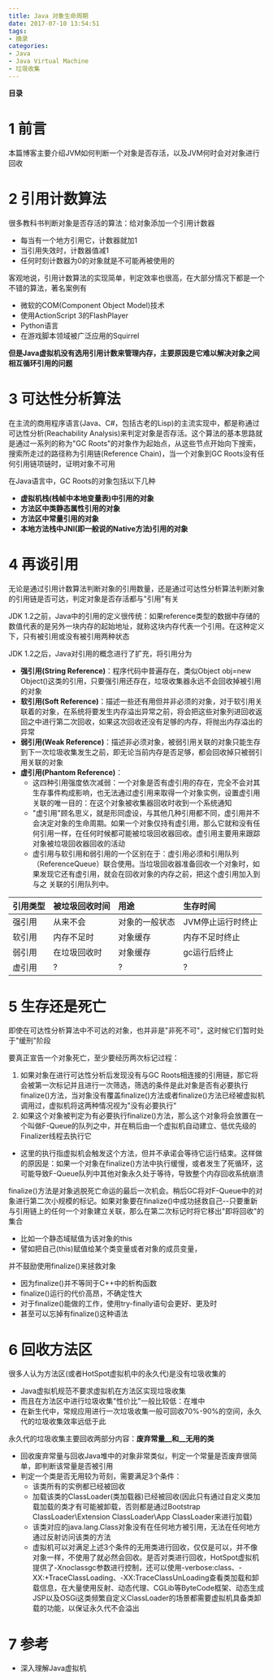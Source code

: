 ```yaml
---
title: Java 对象生命周期
date: 2017-07-10 13:54:51
tags: 
- 摘录
categories: 
- Java
- Java Virtual Machine
- 垃圾收集
---
```


__目录__

<!-- toc -->
<!--more-->

# 1 前言

本篇博客主要介绍JVM如何判断一个对象是否存活，以及JVM何时会对对象进行回收

# 2 引用计数算法

很多教科书判断对象是否存活的算法：给对象添加一个引用计数器

* 每当有一个地方引用它，计数器就加1
* 当引用失效时，计数器值减1
* 任何时刻计数器为0的对象就是不可能再被使用的

客观地说，引用计数算法的实现简单，判定效率也很高，在大部分情况下都是一个不错的算法，著名案例有

* 微软的COM(Component Object Model)技术
* 使用ActionScript 3的FlashPlayer
* Python语言
* 在游戏脚本领域被广泛应用的Squirrel

__但是Java虚拟机没有选用引用计数来管理内存，主要原因是它难以解决对象之间相互循环引用的问题__

# 3 可达性分析算法

在主流的商用程序语言(Java、C#，包括古老的Lisp)的主流实现中，都是称通过可达性分析(Reachability Analysis)来判定对象是否存活。这个算法的基本思路就是通过一系列的称为"GC Roots"的对象作为起始点，从这些节点开始向下搜索，搜索所走过的路径称为引用链(Reference Chain)，当一个对象到GC Roots没有任何引用链项链时，证明对象不可用

在Java语言中，GC Roots的对象包括以下几种

* __虚拟机栈(栈帧中本地变量表)中引用的对象__
* __方法区中类静态属性引用的对象__
* __方法区中常量引用的对象__
* __本地方法栈中JNI(即一般说的Native方法)引用的对象__

# 4 再谈引用

无论是通过引用计数算法判断对象的引用数量，还是通过可达性分析算法判断对象的引用链是否可达，判定对象是否存活都与"引用"有关

JDK 1.2之前，Java中的引用的定义很传统：如果reference类型的数据中存储的数值代表的是另外一块内存的起始地址，就称这块内存代表一个引用。在这种定义下，只有被引用或没有被引用两种状态

JDK 1.2之后，Java对引用的概念进行了扩充，将引用分为

* __强引用(String Reference)__：程序代码中普遍存在，类似Object obj=new Object()这类的引用，只要强引用还存在，垃圾收集器永远不会回收掉被引用的对象
* __软引用(Soft Reference)__：描述一些还有用但并非必须的对象，对于软引用关联着的对象，在系统将要发生内存溢出异常之前，将会把这些对象列进回收返回之中进行第二次回收，如果这次回收还没有足够的内存，将抛出内存溢出的异常
* __弱引用(Weak Reference)__：描述非必须对象，被弱引用关联的对象只能生存到下一次垃圾收集发生之前，即无论当前内存是否足够，都会回收掉只被弱引用关联的对象
* __虚引用(Phantom Reference)__：
    * 这四种引用强度依次减弱：一个对象是否有虚引用的存在，完全不会对其生存事件构成影响，也无法通过虚引用来取得一个对象实例，设置虚引用关联的唯一目的：在这个对象被收集器回收时收到一个系统通知
    * "虚引用"顾名思义，就是形同虚设，与其他几种引用都不同，虚引用并不会决定对象的生命周期。如果一个对象仅持有虚引用，那么它就和没有任何引用一样，在任何时候都可能被垃圾回收器回收。虚引用主要用来跟踪对象被垃圾回收器回收的活动
    * 虚引用与软引用和弱引用的一个区别在于：虚引用必须和引用队列 （ReferenceQueue）联合使用。当垃圾回收器准备回收一个对象时，如果发现它还有虚引用，就会在回收对象的内存之前，把这个虚引用加入到与之 关联的引用队列中。

| 引用类型 | 被垃圾回收时间 | 用途 | 生存时间 |
|:--|:--|:--|:--|
| 强引用 | 从来不会 | 对象的一般状态 | JVM停止运行时终止 |
| 软引用 | 内存不足时 | 对象缓存 | 内存不足时终止 |
| 弱引用 | 在垃圾回收时 | 对象缓存 | gc运行后终止 |
| 虚引用 | ? | ? | ? |

# 5 生存还是死亡

即使在可达性分析算法中不可达的对象，也并非是"非死不可"，这时候它们暂时处于"缓刑"阶段

要真正宣告一个对象死亡，至少要经历两次标记过程：

1. 如果对象在进行可达性分析后发现没有与GC Roots相连接的引用链，那它将会被第一次标记并且进行一次筛选，筛选的条件是此对象是否有必要执行finalize()方法，当对象没有覆盖finalize()方法或者finalize()方法已经被虚拟机调用过，虚拟机将这两种情况视为"没有必要执行"
1. 如果这个对象被判定为有必要执行finalize()方法，那么这个对象将会放置在一个叫做F-Queue的队列之中，并在稍后由一个虚拟机自动建立、低优先级的Finalizer线程去执行它
* 这里的执行指虚拟机会触发这个方法，但并不承诺会等待它运行结束。这样做的原因是：如果一个对象在finalize()方法中执行缓慢，或者发生了死循环，这可能导致F-Queue队列中其他对象永久处于等待，导致整个内存回收系统崩溃

finalize()方法是对象逃脱死亡命运的最后一次机会。稍后GC将对F-Queue中的对象进行第二次小规模的标记。如果对象要在finalize()中成功拯救自己--只要重新与引用链上的任何一个对象建立关联，那么在第二次标记时将它移出"即将回收"的集合

* 比如一个静态域赋值为该对象的this
* 譬如把自己(this)赋值给某个类变量或者对象的成员变量，

并不鼓励使用finalize()来拯救对象

* 因为finalize()并不等同于C++中的析构函数
* finalize()运行的代价高昂，不确定性大
* 对于finalize()能做的工作，使用try-finally语句会更好、更及时
* 甚至可以忘掉有finalize()这种语法

# 6 回收方法区

很多人认为方法区(或者HotSpot虚拟机中的永久代)是没有垃圾收集的

* Java虚拟机规范不要求虚拟机在方法区实现垃圾收集
* 而且在方法区中进行垃圾收集"性价比"一般比较低：在堆中
* 在新生代中，常规应用进行一次垃圾收集一般可回收70%-90%的空间，永久代的垃圾收集效率远低于此

永久代的垃圾收集主要回收两部分内容：__废弃常量__和__无用的类__

* 回收废弃常量与回收Java堆中的对象非常类似，判定一个常量是否废弃很简单，即判断该常量是否被引用
* 判定一个类是否无用较为苛刻，需要满足3个条件：
    * 该类所有的实例都已经被回收
    * 加载该类的ClassLoader(类加载器)已经被回收(因此只有通过自定义类加载加载的类才有可能被卸载，否则都是通过Bootstrap ClassLoader\Extension ClassLoader\App ClassLoader来进行加载)
    * 该类对应的java.lang.Class对象没有在任何地方被引用，无法在任何地方通过反射访问该类的方法
    * 虚拟机可以对满足上述3个条件的无用类进行回收，仅仅是可以，并不像对象一样，不使用了就必然会回收。是否对类进行回收，HotSpot虚拟机提供了-Xnoclassgc参数进行控制，还可以使用-verbose:class、-XX:+TraceClassLoading、-XX:TraceClassUnLoading查看类加载和卸载信息，在大量使用反射、动态代理、CGLib等ByteCode框架、动态生成JSP以及OSGi这类频繁自定义ClassLoader的场景都需要虚拟机具备类卸载的功能，以保证永久代不会溢出

# 7 参考

* 深入理解Java虚拟机

